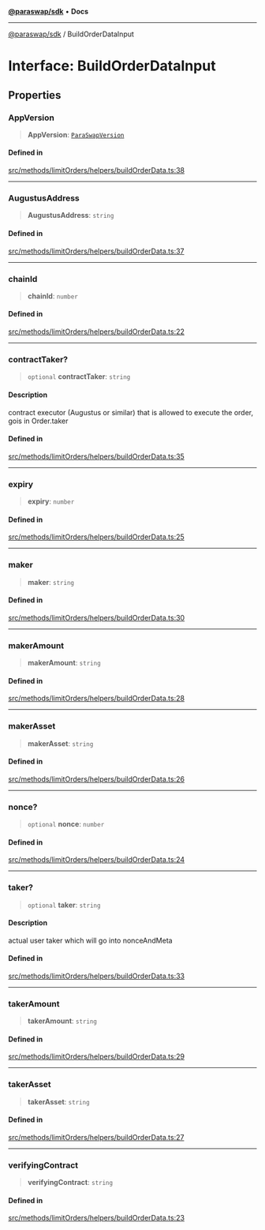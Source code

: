 [**@paraswap/sdk**](../README.md) • **Docs**

***

[@paraswap/sdk](../globals.md) / BuildOrderDataInput

# Interface: BuildOrderDataInput

## Properties

### AppVersion

> **AppVersion**: [`ParaSwapVersion`](../type-aliases/ParaSwapVersion.md)

#### Defined in

[src/methods/limitOrders/helpers/buildOrderData.ts:38](https://github.com/paraswap/paraswap-sdk/blob/master/src/methods/limitOrders/helpers/buildOrderData.ts#L38)

***

### AugustusAddress

> **AugustusAddress**: `string`

#### Defined in

[src/methods/limitOrders/helpers/buildOrderData.ts:37](https://github.com/paraswap/paraswap-sdk/blob/master/src/methods/limitOrders/helpers/buildOrderData.ts#L37)

***

### chainId

> **chainId**: `number`

#### Defined in

[src/methods/limitOrders/helpers/buildOrderData.ts:22](https://github.com/paraswap/paraswap-sdk/blob/master/src/methods/limitOrders/helpers/buildOrderData.ts#L22)

***

### contractTaker?

> `optional` **contractTaker**: `string`

#### Description

contract executor (Augustus or similar) that is allowed to execute the order, gois in Order.taker

#### Defined in

[src/methods/limitOrders/helpers/buildOrderData.ts:35](https://github.com/paraswap/paraswap-sdk/blob/master/src/methods/limitOrders/helpers/buildOrderData.ts#L35)

***

### expiry

> **expiry**: `number`

#### Defined in

[src/methods/limitOrders/helpers/buildOrderData.ts:25](https://github.com/paraswap/paraswap-sdk/blob/master/src/methods/limitOrders/helpers/buildOrderData.ts#L25)

***

### maker

> **maker**: `string`

#### Defined in

[src/methods/limitOrders/helpers/buildOrderData.ts:30](https://github.com/paraswap/paraswap-sdk/blob/master/src/methods/limitOrders/helpers/buildOrderData.ts#L30)

***

### makerAmount

> **makerAmount**: `string`

#### Defined in

[src/methods/limitOrders/helpers/buildOrderData.ts:28](https://github.com/paraswap/paraswap-sdk/blob/master/src/methods/limitOrders/helpers/buildOrderData.ts#L28)

***

### makerAsset

> **makerAsset**: `string`

#### Defined in

[src/methods/limitOrders/helpers/buildOrderData.ts:26](https://github.com/paraswap/paraswap-sdk/blob/master/src/methods/limitOrders/helpers/buildOrderData.ts#L26)

***

### nonce?

> `optional` **nonce**: `number`

#### Defined in

[src/methods/limitOrders/helpers/buildOrderData.ts:24](https://github.com/paraswap/paraswap-sdk/blob/master/src/methods/limitOrders/helpers/buildOrderData.ts#L24)

***

### taker?

> `optional` **taker**: `string`

#### Description

actual user taker which will go into nonceAndMeta

#### Defined in

[src/methods/limitOrders/helpers/buildOrderData.ts:33](https://github.com/paraswap/paraswap-sdk/blob/master/src/methods/limitOrders/helpers/buildOrderData.ts#L33)

***

### takerAmount

> **takerAmount**: `string`

#### Defined in

[src/methods/limitOrders/helpers/buildOrderData.ts:29](https://github.com/paraswap/paraswap-sdk/blob/master/src/methods/limitOrders/helpers/buildOrderData.ts#L29)

***

### takerAsset

> **takerAsset**: `string`

#### Defined in

[src/methods/limitOrders/helpers/buildOrderData.ts:27](https://github.com/paraswap/paraswap-sdk/blob/master/src/methods/limitOrders/helpers/buildOrderData.ts#L27)

***

### verifyingContract

> **verifyingContract**: `string`

#### Defined in

[src/methods/limitOrders/helpers/buildOrderData.ts:23](https://github.com/paraswap/paraswap-sdk/blob/master/src/methods/limitOrders/helpers/buildOrderData.ts#L23)

